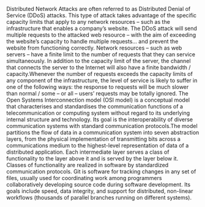 Distributed Network Attacks are often referred to as Distributed Denial of Service (DDoS) attacks. This type of attack takes advantage of the specific capacity limits that apply to any network resources – such as the infrastructure that enables a company’s website. The DDoS attack will send multiple requests to the attacked web resource – with the aim of exceeding the website’s capacity to handle multiple requests… and prevent the website from functioning correctly. Network resources – such as web servers – have a finite limit to the number of requests that they can service simultaneously. In addition to the capacity limit of the server, the channel that connects the server to the Internet will also have a finite bandwidth / capacity.Whenever the number of requests exceeds the capacity limits of any component of the infrastructure, the level of service is likely to suffer in one of the following ways: the response to requests will be much slower than normal / some – or all – users’ requests may be totally ignored.
The Open Systems Interconnection model (OSI model) is a conceptual model that characterises and standardises the communication functions of a telecommunication or computing system without regard to its underlying internal structure and technology. Its goal is the interoperability of diverse communication systems with standard communication protocols.The model partitions the flow of data in a communication system into seven abstraction layers, from the physical implementation of transmitting bits across a communications medium to the highest-level representation of data of a distributed application. Each intermediate layer serves a class of functionality to the layer above it and is served by the layer below it. Classes of functionality are realized in software by standardized communication protocols.
Git is software for tracking changes in any set of files, usually used for coordinating work among programmers collaboratively developing source code during software development. Its goals include speed, data integrity, and support for distributed, non-linear workflows (thousands of parallel branches running on different systems).
